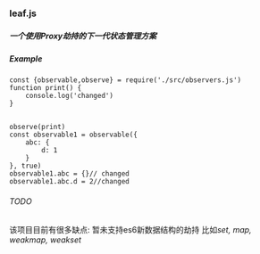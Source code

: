 ### leaf.js

##### 一个使用Proxy劫持的下一代状态管理方案


##### Example
```
const {observable,observe} = require('./src/observers.js')
function print() {
    console.log('changed')
}


observe(print)
const observable1 = observable({
    abc: {
        d: 1
    }
}, true)
observable1.abc = {}// changed
observable1.abc.d = 2//changed
```

###### TODO
该项目目前有很多缺点: 暂未支持es6新数据结构的劫持 比如*set, map, weakmap, weakset*
